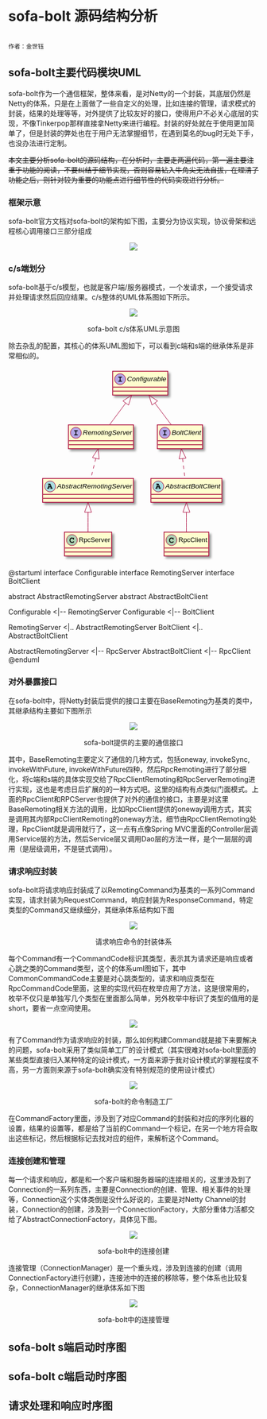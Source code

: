# sofa-bolt 源码结构分析
<p align="center">
  <img src=""/>
</p>
<p align="center"></p>

`作者：金世钰`

## sofa-bolt主要代码模块UML
sofa-bolt作为一个通信框架，整体来看，是对Netty的一个封装，其底层仍然是Netty的体系，只是在上面做了一些自定义的处理，比如连接的管理，请求模式的封装，结果的处理等等，对外提供了比较友好的接口，使得用户不必关心底层的实现，不像Tinkerpop那样直接拿Netty来进行编程。封装的好处就在于使用更加简单了，但是封装的弊处也在于用户无法掌握细节，在遇到莫名的bug时无处下手，也没办法进行定制。

~~本文主要分析sofa-bolt的源码结构，在分析时，主要走两遍代码，第一遍主要注重于功能的阅读，不要纠结于细节实现，否则容易钻入牛角尖无法自拔，在理清了功能之后，则针对较为重要的功能点进行细节性的代码实现进行分析。~~

### 框架示意
sofa-bolt官方文档对sofa-bolt的架构如下图，主要分为协议实现，协议骨架和远程核心调用接口三部分组成
<p align="center">
  <img src="https://raw.githubusercontent.com/jsycdut/photos/master/sofa-bolt/intro.png"/>
</p>
<p align="center"></p>

### c/s端划分
sofa-bolt基于c/s模型，也就是客户端/服务器模式，一个发请求，一个接受请求并处理请求然后回应结果。c/s整体的UML体系图如下所示。

<p align="center">
  <img src="https://raw.githubusercontent.com/jsycdut/photos/master/sofa-bolt/Configurable.png"/>
</p>
<p align="center">sofa-bolt c/s体系UML示意图</p>

除去杂乱的配置，其核心的体系UML图如下，可以看到c端和s端的继承体系是非常相似的。
<p align="center">
  <img src="data:image/svg+xml;base64,PD94bWwgdmVyc2lvbj0iMS4wIiBlbmNvZGluZz0iVVRGLTgiIHN0YW5kYWxvbmU9Im5vIj8+PHN2%0D%0AZyB4bWxucz0iaHR0cDovL3d3dy53My5vcmcvMjAwMC9zdmciIHhtbG5zOnhsaW5rPSJodHRwOi8v%0D%0Ad3d3LnczLm9yZy8xOTk5L3hsaW5rIiBjb250ZW50U2NyaXB0VHlwZT0iYXBwbGljYXRpb24vZWNt%0D%0AYXNjcmlwdCIgY29udGVudFN0eWxlVHlwZT0idGV4dC9jc3MiIGhlaWdodD0iMzkxcHgiIHByZXNl%0D%0AcnZlQXNwZWN0UmF0aW89Im5vbmUiIHN0eWxlPSJ3aWR0aDozNzhweDtoZWlnaHQ6MzkxcHg7IiB2%0D%0AZXJzaW9uPSIxLjEiIHZpZXdCb3g9IjAgMCAzNzggMzkxIiB3aWR0aD0iMzc4cHgiIHpvb21BbmRQ%0D%0AYW49Im1hZ25pZnkiPjxkZWZzPjxmaWx0ZXIgaGVpZ2h0PSIzMDAlIiBpZD0iZjFsa25iOWhkcWQy%0D%0AOWoiIHdpZHRoPSIzMDAlIiB4PSItMSIgeT0iLTEiPjxmZUdhdXNzaWFuQmx1ciByZXN1bHQ9ImJs%0D%0AdXJPdXQiIHN0ZERldmlhdGlvbj0iMi4wIi8+PGZlQ29sb3JNYXRyaXggaW49ImJsdXJPdXQiIHJl%0D%0Ac3VsdD0iYmx1ck91dDIiIHR5cGU9Im1hdHJpeCIgdmFsdWVzPSIwIDAgMCAwIDAgMCAwIDAgMCAw%0D%0AIDAgMCAwIDAgMCAwIDAgMCAuNCAwIi8+PGZlT2Zmc2V0IGR4PSI0LjAiIGR5PSI0LjAiIGluPSJi%0D%0AbHVyT3V0MiIgcmVzdWx0PSJibHVyT3V0MyIvPjxmZUJsZW5kIGluPSJTb3VyY2VHcmFwaGljIiBp%0D%0AbjI9ImJsdXJPdXQzIiBtb2RlPSJub3JtYWwiLz48L2ZpbHRlcj48L2RlZnM+PGc+PCEtLU1ENT1b%0D%0AZDQ5NzNhMTE3OTUxODE4ZDk3NGZkMjBkMGMxNmMyZTRdCmNsYXNzIENvbmZpZ3VyYWJsZS0tPjxy%0D%0AZWN0IGZpbGw9IiNGRUZFQ0UiIGZpbHRlcj0idXJsKCNmMWxrbmI5aGRxZDI5aikiIGhlaWdodD0i%0D%0ANDgiIGlkPSJDb25maWd1cmFibGUiIHN0eWxlPSJzdHJva2U6ICNBODAwMzY7IHN0cm9rZS13aWR0%0D%0AaDogMS41OyIgd2lkdGg9IjExMSIgeD0iMTQ3IiB5PSI4Ii8+PGVsbGlwc2UgY3g9IjE2MiIgY3k9%0D%0AIjI0IiBmaWxsPSIjQjRBN0U1IiByeD0iMTEiIHJ5PSIxMSIgc3R5bGU9InN0cm9rZTogI0E4MDAz%0D%0ANjsgc3Ryb2tlLXdpZHRoOiAxLjA7Ii8+PHBhdGggZD0iTTE2Mi45NTMxLDIwLjc4MTMgTDE2Mi45%0D%0ANTMxLDI3LjI5NjkgTDE2NC42NzE5LDI3LjI5NjkgQzE2NS4xMjUsMjcuMjk2OSAxNjUuMjY1Niwy%0D%0ANy4zMjgxIDE2NS40Mzc1LDI3LjQ1MzEgQzE2NS42NzE5LDI3LjYyNSAxNjUuNzgxMywyNy44NzUg%0D%0AMTY1Ljc4MTMsMjguMTU2MyBDMTY1Ljc4MTMsMjguNzE4OCAxNjUuNDIxOSwyOSAxNjQuNjcxOSwy%0D%0AOSBMMTU5LjUzMTMsMjkgQzE1OS4xMjUsMjkgMTU4LjkyMTksMjguOTUzMSAxNTguNzY1NiwyOC44%0D%0AMjgxIEMxNTguNTQ2OSwyOC42NzE5IDE1OC40MDYzLDI4LjQwNjMgMTU4LjQwNjMsMjguMTU2MyBD%0D%0AMTU4LjQwNjMsMjcuODU5NCAxNTguNTYyNSwyNy41NzgxIDE1OC44MTI1LDI3LjQyMTkgQzE1OC45%0D%0ANjg4LDI3LjMxMjUgMTU5LjA5MzgsMjcuMjk2OSAxNTkuNTMxMywyNy4yOTY5IEwxNjEuMjUsMjcu%0D%0AMjk2OSBMMTYxLjI1LDIwLjc4MTMgTDE1OS41MzEzLDIwLjc4MTMgQzE1OS4xMDk0LDIwLjc4MTMg%0D%0AMTU4LjkyMTksMjAuNzUgMTU4Ljc2NTYsMjAuNjQwNiBDMTU4LjU0NjksMjAuNDY4OCAxNTguNDA2%0D%0AMywyMC4yMTg4IDE1OC40MDYzLDE5LjkzNzUgQzE1OC40MDYzLDE5LjY1NjMgMTU4LjU2MjUsMTku%0D%0AMzU5NCAxNTguODEyNSwxOS4yMDMxIEMxNTguOTY4OCwxOS4xMDk0IDE1OS4wOTM4LDE5LjA5Mzgg%0D%0AMTU5LjUzMTMsMTkuMDkzOCBMMTY0LjY3MTksMTkuMDkzOCBDMTY1LjEyNSwxOS4wOTM4IDE2NS4y%0D%0ANjU2LDE5LjEyNSAxNjUuNDM3NSwxOS4yMzQ0IEMxNjUuNjcxOSwxOS40MDYzIDE2NS43ODEzLDE5%0D%0ALjY3MTkgMTY1Ljc4MTMsMTkuOTM3NSBDMTY1Ljc4MTMsMjAuMjM0NCAxNjUuNjQwNiwyMC41MTU2%0D%0AIDE2NS4zNzUsMjAuNjcxOSBDMTY1LjI1LDIwLjc1IDE2NS4wNjI1LDIwLjc4MTMgMTY0LjY3MTks%0D%0AMjAuNzgxMyBaICIvPjx0ZXh0IGZpbGw9IiMwMDAwMDAiIGZvbnQtZmFtaWx5PSJzYW5zLXNlcmlm%0D%0AIiBmb250LXNpemU9IjEyIiBmb250LXN0eWxlPSJpdGFsaWMiIGxlbmd0aEFkanVzdD0ic3BhY2lu%0D%0AZ0FuZEdseXBocyIgdGV4dExlbmd0aD0iNzkiIHg9IjE3NiIgeT0iMjguMTU0MyI+Q29uZmlndXJh%0D%0AYmxlPC90ZXh0PjxsaW5lIHN0eWxlPSJzdHJva2U6ICNBODAwMzY7IHN0cm9rZS13aWR0aDogMS41%0D%0AOyIgeDE9IjE0OCIgeDI9IjI1NyIgeTE9IjQwIiB5Mj0iNDAiLz48bGluZSBzdHlsZT0ic3Ryb2tl%0D%0AOiAjQTgwMDM2OyBzdHJva2Utd2lkdGg6IDEuNTsiIHgxPSIxNDgiIHgyPSIyNTciIHkxPSI0OCIg%0D%0AeTI9IjQ4Ii8+PCEtLU1ENT1bMjcwY2FhOGI4ZGU1Mjc2ZTNiYTkyZmMyZGQ3NzgxNjVdCmNsYXNz%0D%0AIFJlbW90aW5nU2VydmVyLS0+PHJlY3QgZmlsbD0iI0ZFRkVDRSIgZmlsdGVyPSJ1cmwoI2YxbGtu%0D%0AYjloZHFkMjlqKSIgaGVpZ2h0PSI0OCIgaWQ9IlJlbW90aW5nU2VydmVyIiBzdHlsZT0ic3Ryb2tl%0D%0AOiAjQTgwMDM2OyBzdHJva2Utd2lkdGg6IDEuNTsiIHdpZHRoPSIxMzEiIHg9IjU4IiB5PSIxMTYi%0D%0ALz48ZWxsaXBzZSBjeD0iNzMiIGN5PSIxMzIiIGZpbGw9IiNCNEE3RTUiIHJ4PSIxMSIgcnk9IjEx%0D%0AIiBzdHlsZT0ic3Ryb2tlOiAjQTgwMDM2OyBzdHJva2Utd2lkdGg6IDEuMDsiLz48cGF0aCBkPSJN%0D%0ANzMuOTUzMSwxMjguNzgxMyBMNzMuOTUzMSwxMzUuMjk2OSBMNzUuNjcxOSwxMzUuMjk2OSBDNzYu%0D%0AMTI1LDEzNS4yOTY5IDc2LjI2NTYsMTM1LjMyODEgNzYuNDM3NSwxMzUuNDUzMSBDNzYuNjcxOSwx%0D%0AMzUuNjI1IDc2Ljc4MTMsMTM1Ljg3NSA3Ni43ODEzLDEzNi4xNTYzIEM3Ni43ODEzLDEzNi43MTg4%0D%0AIDc2LjQyMTksMTM3IDc1LjY3MTksMTM3IEw3MC41MzEzLDEzNyBDNzAuMTI1LDEzNyA2OS45MjE5%0D%0ALDEzNi45NTMxIDY5Ljc2NTYsMTM2LjgyODEgQzY5LjU0NjksMTM2LjY3MTkgNjkuNDA2MywxMzYu%0D%0ANDA2MyA2OS40MDYzLDEzNi4xNTYzIEM2OS40MDYzLDEzNS44NTk0IDY5LjU2MjUsMTM1LjU3ODEg%0D%0ANjkuODEyNSwxMzUuNDIxOSBDNjkuOTY4OCwxMzUuMzEyNSA3MC4wOTM4LDEzNS4yOTY5IDcwLjUz%0D%0AMTMsMTM1LjI5NjkgTDcyLjI1LDEzNS4yOTY5IEw3Mi4yNSwxMjguNzgxMyBMNzAuNTMxMywxMjgu%0D%0ANzgxMyBDNzAuMTA5NCwxMjguNzgxMyA2OS45MjE5LDEyOC43NSA2OS43NjU2LDEyOC42NDA2IEM2%0D%0AOS41NDY5LDEyOC40Njg4IDY5LjQwNjMsMTI4LjIxODggNjkuNDA2MywxMjcuOTM3NSBDNjkuNDA2%0D%0AMywxMjcuNjU2MyA2OS41NjI1LDEyNy4zNTk0IDY5LjgxMjUsMTI3LjIwMzEgQzY5Ljk2ODgsMTI3%0D%0ALjEwOTQgNzAuMDkzOCwxMjcuMDkzOCA3MC41MzEzLDEyNy4wOTM4IEw3NS42NzE5LDEyNy4wOTM4%0D%0AIEM3Ni4xMjUsMTI3LjA5MzggNzYuMjY1NiwxMjcuMTI1IDc2LjQzNzUsMTI3LjIzNDQgQzc2LjY3%0D%0AMTksMTI3LjQwNjMgNzYuNzgxMywxMjcuNjcxOSA3Ni43ODEzLDEyNy45Mzc1IEM3Ni43ODEzLDEy%0D%0AOC4yMzQ0IDc2LjY0MDYsMTI4LjUxNTYgNzYuMzc1LDEyOC42NzE5IEM3Ni4yNSwxMjguNzUgNzYu%0D%0AMDYyNSwxMjguNzgxMyA3NS42NzE5LDEyOC43ODEzIFogIi8+PHRleHQgZmlsbD0iIzAwMDAwMCIg%0D%0AZm9udC1mYW1pbHk9InNhbnMtc2VyaWYiIGZvbnQtc2l6ZT0iMTIiIGZvbnQtc3R5bGU9Iml0YWxp%0D%0AYyIgbGVuZ3RoQWRqdXN0PSJzcGFjaW5nQW5kR2x5cGhzIiB0ZXh0TGVuZ3RoPSI5OSIgeD0iODci%0D%0AIHk9IjEzNi4xNTQzIj5SZW1vdGluZ1NlcnZlcjwvdGV4dD48bGluZSBzdHlsZT0ic3Ryb2tlOiAj%0D%0AQTgwMDM2OyBzdHJva2Utd2lkdGg6IDEuNTsiIHgxPSI1OSIgeDI9IjE4OCIgeTE9IjE0OCIgeTI9%0D%0AIjE0OCIvPjxsaW5lIHN0eWxlPSJzdHJva2U6ICNBODAwMzY7IHN0cm9rZS13aWR0aDogMS41OyIg%0D%0AeDE9IjU5IiB4Mj0iMTg4IiB5MT0iMTU2IiB5Mj0iMTU2Ii8+PCEtLU1ENT1bZmUzNjc3ZWJkYWRi%0D%0ANTJhMDM1MmE1NzJjYjZmN2M4MmVdCmNsYXNzIEJvbHRDbGllbnQtLT48cmVjdCBmaWxsPSIjRkVG%0D%0ARUNFIiBmaWx0ZXI9InVybCgjZjFsa25iOWhkcWQyOWopIiBoZWlnaHQ9IjQ4IiBpZD0iQm9sdENs%0D%0AaWVudCIgc3R5bGU9InN0cm9rZTogI0E4MDAzNjsgc3Ryb2tlLXdpZHRoOiAxLjU7IiB3aWR0aD0i%0D%0AOTEiIHg9IjIzNyIgeT0iMTE2Ii8+PGVsbGlwc2UgY3g9IjI1MiIgY3k9IjEzMiIgZmlsbD0iI0I0%0D%0AQTdFNSIgcng9IjExIiByeT0iMTEiIHN0eWxlPSJzdHJva2U6ICNBODAwMzY7IHN0cm9rZS13aWR0%0D%0AaDogMS4wOyIvPjxwYXRoIGQ9Ik0yNTIuOTUzMSwxMjguNzgxMyBMMjUyLjk1MzEsMTM1LjI5Njkg%0D%0ATDI1NC42NzE5LDEzNS4yOTY5IEMyNTUuMTI1LDEzNS4yOTY5IDI1NS4yNjU2LDEzNS4zMjgxIDI1%0D%0ANS40Mzc1LDEzNS40NTMxIEMyNTUuNjcxOSwxMzUuNjI1IDI1NS43ODEzLDEzNS44NzUgMjU1Ljc4%0D%0AMTMsMTM2LjE1NjMgQzI1NS43ODEzLDEzNi43MTg4IDI1NS40MjE5LDEzNyAyNTQuNjcxOSwxMzcg%0D%0ATDI0OS41MzEzLDEzNyBDMjQ5LjEyNSwxMzcgMjQ4LjkyMTksMTM2Ljk1MzEgMjQ4Ljc2NTYsMTM2%0D%0ALjgyODEgQzI0OC41NDY5LDEzNi42NzE5IDI0OC40MDYzLDEzNi40MDYzIDI0OC40MDYzLDEzNi4x%0D%0ANTYzIEMyNDguNDA2MywxMzUuODU5NCAyNDguNTYyNSwxMzUuNTc4MSAyNDguODEyNSwxMzUuNDIx%0D%0AOSBDMjQ4Ljk2ODgsMTM1LjMxMjUgMjQ5LjA5MzgsMTM1LjI5NjkgMjQ5LjUzMTMsMTM1LjI5Njkg%0D%0ATDI1MS4yNSwxMzUuMjk2OSBMMjUxLjI1LDEyOC43ODEzIEwyNDkuNTMxMywxMjguNzgxMyBDMjQ5%0D%0ALjEwOTQsMTI4Ljc4MTMgMjQ4LjkyMTksMTI4Ljc1IDI0OC43NjU2LDEyOC42NDA2IEMyNDguNTQ2%0D%0AOSwxMjguNDY4OCAyNDguNDA2MywxMjguMjE4OCAyNDguNDA2MywxMjcuOTM3NSBDMjQ4LjQwNjMs%0D%0AMTI3LjY1NjMgMjQ4LjU2MjUsMTI3LjM1OTQgMjQ4LjgxMjUsMTI3LjIwMzEgQzI0OC45Njg4LDEy%0D%0ANy4xMDk0IDI0OS4wOTM4LDEyNy4wOTM4IDI0OS41MzEzLDEyNy4wOTM4IEwyNTQuNjcxOSwxMjcu%0D%0AMDkzOCBDMjU1LjEyNSwxMjcuMDkzOCAyNTUuMjY1NiwxMjcuMTI1IDI1NS40Mzc1LDEyNy4yMzQ0%0D%0AIEMyNTUuNjcxOSwxMjcuNDA2MyAyNTUuNzgxMywxMjcuNjcxOSAyNTUuNzgxMywxMjcuOTM3NSBD%0D%0AMjU1Ljc4MTMsMTI4LjIzNDQgMjU1LjY0MDYsMTI4LjUxNTYgMjU1LjM3NSwxMjguNjcxOSBDMjU1%0D%0ALjI1LDEyOC43NSAyNTUuMDYyNSwxMjguNzgxMyAyNTQuNjcxOSwxMjguNzgxMyBaICIvPjx0ZXh0%0D%0AIGZpbGw9IiMwMDAwMDAiIGZvbnQtZmFtaWx5PSJzYW5zLXNlcmlmIiBmb250LXNpemU9IjEyIiBm%0D%0Ab250LXN0eWxlPSJpdGFsaWMiIGxlbmd0aEFkanVzdD0ic3BhY2luZ0FuZEdseXBocyIgdGV4dExl%0D%0Abmd0aD0iNTkiIHg9IjI2NiIgeT0iMTM2LjE1NDMiPkJvbHRDbGllbnQ8L3RleHQ+PGxpbmUgc3R5%0D%0AbGU9InN0cm9rZTogI0E4MDAzNjsgc3Ryb2tlLXdpZHRoOiAxLjU7IiB4MT0iMjM4IiB4Mj0iMzI3%0D%0AIiB5MT0iMTQ4IiB5Mj0iMTQ4Ii8+PGxpbmUgc3R5bGU9InN0cm9rZTogI0E4MDAzNjsgc3Ryb2tl%0D%0ALXdpZHRoOiAxLjU7IiB4MT0iMjM4IiB4Mj0iMzI3IiB5MT0iMTU2IiB5Mj0iMTU2Ii8+PCEtLU1E%0D%0ANT1bY2NkMjg3Y2QxY2MwODNkMGM2YmU4MjAwMTg4NjJkNDVdCmNsYXNzIEFic3RyYWN0UmVtb3Rp%0D%0AbmdTZXJ2ZXItLT48cmVjdCBmaWxsPSIjRkVGRUNFIiBmaWx0ZXI9InVybCgjZjFsa25iOWhkcWQy%0D%0AOWopIiBoZWlnaHQ9IjQ4IiBpZD0iQWJzdHJhY3RSZW1vdGluZ1NlcnZlciIgc3R5bGU9InN0cm9r%0D%0AZTogI0E4MDAzNjsgc3Ryb2tlLXdpZHRoOiAxLjU7IiB3aWR0aD0iMTgzIiB4PSI2IiB5PSIyMjQi%0D%0ALz48ZWxsaXBzZSBjeD0iMjEiIGN5PSIyNDAiIGZpbGw9IiNBOURDREYiIHJ4PSIxMSIgcnk9IjEx%0D%0AIiBzdHlsZT0ic3Ryb2tlOiAjQTgwMDM2OyBzdHJva2Utd2lkdGg6IDEuMDsiLz48cGF0aCBkPSJN%0D%0AMjIuNTc4MSwyNDEuODEyNSBMMTguNTMxMywyNDEuODEyNSBMMTguMTQwNiwyNDIuNzk2OSBMMTgu%0D%0ANTMxMywyNDIuNzk2OSBDMTguOTg0NCwyNDIuNzk2OSAxOS4xMjUsMjQyLjgyODEgMTkuMjk2OSwy%0D%0ANDIuOTUzMSBDMTkuNTE1NiwyNDMuMTI1IDE5LjY0MDYsMjQzLjM3NSAxOS42NDA2LDI0My42NTYz%0D%0AIEMxOS42NDA2LDI0My45Mzc1IDE5LjUsMjQ0LjIzNDQgMTkuMjM0NCwyNDQuMzc1IEMxOS4xMDk0%0D%0ALDI0NC40Njg4IDE4Ljg5MDYsMjQ0LjUgMTguNTMxMywyNDQuNSBMMTYuMjY1NiwyNDQuNSBDMTUu%0D%0ANTE1NiwyNDQuNSAxNS4xNDA2LDI0NC4yMTg4IDE1LjE0MDYsMjQzLjY1NjMgQzE1LjE0MDYsMjQz%0D%0ALjM1OTQgMTUuMjk2OSwyNDMuMDc4MSAxNS41NDY5LDI0Mi45MjE5IEMxNS43MDMxLDI0Mi44MTI1%0D%0AIDE1Ljg1OTQsMjQyLjc5NjkgMTYuMjgxMywyNDIuNzk2OSBMMTguOTIxOSwyMzYuMjgxMyBMMTcu%0D%0AODQzOCwyMzYuMjgxMyBDMTcuNDA2MywyMzYuMjgxMyAxNy4yMzQ0LDIzNi4yNSAxNy4wNjI1LDIz%0D%0ANi4xNDA2IEMxNi44NDM4LDIzNS45Njg4IDE2LjcwMzEsMjM1LjcxODggMTYuNzAzMSwyMzUuNDM3%0D%0ANSBDMTYuNzAzMSwyMzUuMTU2MyAxNi44NTk0LDIzNC44NzUgMTcuMTA5NCwyMzQuNzAzMSBDMTcu%0D%0AMjY1NiwyMzQuNjA5NCAxNy4zOTA2LDIzNC41OTM4IDE3Ljg0MzgsMjM0LjU5MzggTDIxLjUxNTYs%0D%0AMjM0LjU5MzggTDI0LjkwNjMsMjQyLjc5NjkgQzI1LjM3NSwyNDIuNzk2OSAyNS41MzEzLDI0Mi44%0D%0AMjgxIDI1LjcwMzEsMjQyLjk2ODggQzI1LjkyMTksMjQzLjEyNSAyNi4wNjI1LDI0My4zNzUgMjYu%0D%0AMDYyNSwyNDMuNjU2MyBDMjYuMDYyNSwyNDMuOTM3NSAyNS45MDYzLDI0NC4yMzQ0IDI1LjY1NjMs%0D%0AMjQ0LjM3NSBDMjUuNTE1NiwyNDQuNDY4OCAyNS4yOTY5LDI0NC41IDI0LjkzNzUsMjQ0LjUgTDIy%0D%0ALjU3ODEsMjQ0LjUgQzIyLjE1NjMsMjQ0LjUgMjEuOTUzMSwyNDQuNDUzMSAyMS44MTI1LDI0NC4z%0D%0AMjgxIEMyMS41OTM4LDI0NC4xNzE5IDIxLjQ1MzEsMjQzLjkyMTkgMjEuNDUzMSwyNDMuNjU2MyBD%0D%0AMjEuNDUzMSwyNDMuMzU5NCAyMS42MDk0LDI0My4wNzgxIDIxLjg1OTQsMjQyLjkyMTkgQzIyLjAx%0D%0ANTYsMjQyLjgxMjUgMjIuMTI1LDI0Mi43OTY5IDIyLjU3ODEsMjQyLjc5NjkgTDIyLjk2ODgsMjQy%0D%0ALjc5NjkgWiBNMjEuODc1LDI0MC4xMDk0IEwyMC41NDY5LDIzNi44NDM4IEwxOS4yMDMxLDI0MC4x%0D%0AMDk0IFogIi8+PHRleHQgZmlsbD0iIzAwMDAwMCIgZm9udC1mYW1pbHk9InNhbnMtc2VyaWYiIGZv%0D%0AbnQtc2l6ZT0iMTIiIGZvbnQtc3R5bGU9Iml0YWxpYyIgbGVuZ3RoQWRqdXN0PSJzcGFjaW5nQW5k%0D%0AR2x5cGhzIiB0ZXh0TGVuZ3RoPSIxNTEiIHg9IjM1IiB5PSIyNDQuMTU0MyI+QWJzdHJhY3RSZW1v%0D%0AdGluZ1NlcnZlcjwvdGV4dD48bGluZSBzdHlsZT0ic3Ryb2tlOiAjQTgwMDM2OyBzdHJva2Utd2lk%0D%0AdGg6IDEuNTsiIHgxPSI3IiB4Mj0iMTg4IiB5MT0iMjU2IiB5Mj0iMjU2Ii8+PGxpbmUgc3R5bGU9%0D%0AInN0cm9rZTogI0E4MDAzNjsgc3Ryb2tlLXdpZHRoOiAxLjU7IiB4MT0iNyIgeDI9IjE4OCIgeTE9%0D%0AIjI2NCIgeTI9IjI2NCIvPjwhLS1NRDU9W2ZmYzhiNjljNjE5OTY4NzA2ZGMwZTIwZmJhZWJjMDA4%0D%0AXQpjbGFzcyBBYnN0cmFjdEJvbHRDbGllbnQtLT48cmVjdCBmaWxsPSIjRkVGRUNFIiBmaWx0ZXI9%0D%0AInVybCgjZjFsa25iOWhkcWQyOWopIiBoZWlnaHQ9IjQ4IiBpZD0iQWJzdHJhY3RCb2x0Q2xpZW50%0D%0AIiBzdHlsZT0ic3Ryb2tlOiAjQTgwMDM2OyBzdHJva2Utd2lkdGg6IDEuNTsiIHdpZHRoPSIxNDMi%0D%0AIHg9IjIyNCIgeT0iMjI0Ii8+PGVsbGlwc2UgY3g9IjIzOSIgY3k9IjI0MCIgZmlsbD0iI0E5RENE%0D%0ARiIgcng9IjExIiByeT0iMTEiIHN0eWxlPSJzdHJva2U6ICNBODAwMzY7IHN0cm9rZS13aWR0aDog%0D%0AMS4wOyIvPjxwYXRoIGQ9Ik0yNDAuNTc4MSwyNDEuODEyNSBMMjM2LjUzMTMsMjQxLjgxMjUgTDIz%0D%0ANi4xNDA2LDI0Mi43OTY5IEwyMzYuNTMxMywyNDIuNzk2OSBDMjM2Ljk4NDQsMjQyLjc5NjkgMjM3%0D%0ALjEyNSwyNDIuODI4MSAyMzcuMjk2OSwyNDIuOTUzMSBDMjM3LjUxNTYsMjQzLjEyNSAyMzcuNjQw%0D%0ANiwyNDMuMzc1IDIzNy42NDA2LDI0My42NTYzIEMyMzcuNjQwNiwyNDMuOTM3NSAyMzcuNSwyNDQu%0D%0AMjM0NCAyMzcuMjM0NCwyNDQuMzc1IEMyMzcuMTA5NCwyNDQuNDY4OCAyMzYuODkwNiwyNDQuNSAy%0D%0AMzYuNTMxMywyNDQuNSBMMjM0LjI2NTYsMjQ0LjUgQzIzMy41MTU2LDI0NC41IDIzMy4xNDA2LDI0%0D%0ANC4yMTg4IDIzMy4xNDA2LDI0My42NTYzIEMyMzMuMTQwNiwyNDMuMzU5NCAyMzMuMjk2OSwyNDMu%0D%0AMDc4MSAyMzMuNTQ2OSwyNDIuOTIxOSBDMjMzLjcwMzEsMjQyLjgxMjUgMjMzLjg1OTQsMjQyLjc5%0D%0ANjkgMjM0LjI4MTMsMjQyLjc5NjkgTDIzNi45MjE5LDIzNi4yODEzIEwyMzUuODQzOCwyMzYuMjgx%0D%0AMyBDMjM1LjQwNjMsMjM2LjI4MTMgMjM1LjIzNDQsMjM2LjI1IDIzNS4wNjI1LDIzNi4xNDA2IEMy%0D%0AMzQuODQzOCwyMzUuOTY4OCAyMzQuNzAzMSwyMzUuNzE4OCAyMzQuNzAzMSwyMzUuNDM3NSBDMjM0%0D%0ALjcwMzEsMjM1LjE1NjMgMjM0Ljg1OTQsMjM0Ljg3NSAyMzUuMTA5NCwyMzQuNzAzMSBDMjM1LjI2%0D%0ANTYsMjM0LjYwOTQgMjM1LjM5MDYsMjM0LjU5MzggMjM1Ljg0MzgsMjM0LjU5MzggTDIzOS41MTU2%0D%0ALDIzNC41OTM4IEwyNDIuOTA2MywyNDIuNzk2OSBDMjQzLjM3NSwyNDIuNzk2OSAyNDMuNTMxMywy%0D%0ANDIuODI4MSAyNDMuNzAzMSwyNDIuOTY4OCBDMjQzLjkyMTksMjQzLjEyNSAyNDQuMDYyNSwyNDMu%0D%0AMzc1IDI0NC4wNjI1LDI0My42NTYzIEMyNDQuMDYyNSwyNDMuOTM3NSAyNDMuOTA2MywyNDQuMjM0%0D%0ANCAyNDMuNjU2MywyNDQuMzc1IEMyNDMuNTE1NiwyNDQuNDY4OCAyNDMuMjk2OSwyNDQuNSAyNDIu%0D%0AOTM3NSwyNDQuNSBMMjQwLjU3ODEsMjQ0LjUgQzI0MC4xNTYzLDI0NC41IDIzOS45NTMxLDI0NC40%0D%0ANTMxIDIzOS44MTI1LDI0NC4zMjgxIEMyMzkuNTkzOCwyNDQuMTcxOSAyMzkuNDUzMSwyNDMuOTIx%0D%0AOSAyMzkuNDUzMSwyNDMuNjU2MyBDMjM5LjQ1MzEsMjQzLjM1OTQgMjM5LjYwOTQsMjQzLjA3ODEg%0D%0AMjM5Ljg1OTQsMjQyLjkyMTkgQzI0MC4wMTU2LDI0Mi44MTI1IDI0MC4xMjUsMjQyLjc5NjkgMjQw%0D%0ALjU3ODEsMjQyLjc5NjkgTDI0MC45Njg4LDI0Mi43OTY5IFogTTIzOS44NzUsMjQwLjEwOTQgTDIz%0D%0AOC41NDY5LDIzNi44NDM4IEwyMzcuMjAzMSwyNDAuMTA5NCBaICIvPjx0ZXh0IGZpbGw9IiMwMDAw%0D%0AMDAiIGZvbnQtZmFtaWx5PSJzYW5zLXNlcmlmIiBmb250LXNpemU9IjEyIiBmb250LXN0eWxlPSJp%0D%0AdGFsaWMiIGxlbmd0aEFkanVzdD0ic3BhY2luZ0FuZEdseXBocyIgdGV4dExlbmd0aD0iMTExIiB4%0D%0APSIyNTMiIHk9IjI0NC4xNTQzIj5BYnN0cmFjdEJvbHRDbGllbnQ8L3RleHQ+PGxpbmUgc3R5bGU9%0D%0AInN0cm9rZTogI0E4MDAzNjsgc3Ryb2tlLXdpZHRoOiAxLjU7IiB4MT0iMjI1IiB4Mj0iMzY2IiB5%0D%0AMT0iMjU2IiB5Mj0iMjU2Ii8+PGxpbmUgc3R5bGU9InN0cm9rZTogI0E4MDAzNjsgc3Ryb2tlLXdp%0D%0AZHRoOiAxLjU7IiB4MT0iMjI1IiB4Mj0iMzY2IiB5MT0iMjY0IiB5Mj0iMjY0Ii8+PCEtLU1ENT1b%0D%0ANmM5NmIxOTNlYmVmZGY1ZTUzNTAwZDNlMmExNTZjMTJdCmNsYXNzIFJwY1NlcnZlci0tPjxyZWN0%0D%0AIGZpbGw9IiNGRUZFQ0UiIGZpbHRlcj0idXJsKCNmMWxrbmI5aGRxZDI5aikiIGhlaWdodD0iNDgi%0D%0AIGlkPSJScGNTZXJ2ZXIiIHN0eWxlPSJzdHJva2U6ICNBODAwMzY7IHN0cm9rZS13aWR0aDogMS41%0D%0AOyIgd2lkdGg9Ijk1IiB4PSI1MCIgeT0iMzMyIi8+PGVsbGlwc2UgY3g9IjY1IiBjeT0iMzQ4IiBm%0D%0AaWxsPSIjQUREMUIyIiByeD0iMTEiIHJ5PSIxMSIgc3R5bGU9InN0cm9rZTogI0E4MDAzNjsgc3Ry%0D%0Ab2tlLXdpZHRoOiAxLjA7Ii8+PHBhdGggZD0iTTY3LjM0MzgsMzQzLjY3MTkgTDY3LjUxNTYsMzQz%0D%0ALjc1IEM2Ny43MzQ0LDM0My40Mzc1IDY3LjkzNzUsMzQzLjM0MzggNjguMjM0NCwzNDMuMzQzOCBD%0D%0ANjguNTMxMywzNDMuMzQzOCA2OC44MTI1LDM0My40ODQ0IDY4Ljk2ODgsMzQzLjc1IEM2OS4wNjI1%0D%0ALDM0My45MDYzIDY5LjA3ODEsMzQ0LjAzMTMgNjkuMDc4MSwzNDQuNDY4OCBMNjkuMDc4MSwzNDUu%0D%0AODkwNiBDNjkuMDc4MSwzNDYuMzEyNSA2OS4wNDY5LDM0Ni41IDY4LjkzNzUsMzQ2LjY1NjMgQzY4%0D%0ALjc2NTYsMzQ2Ljg3NSA2OC41LDM0Ny4wMTU2IDY4LjIzNDQsMzQ3LjAxNTYgQzY4LjAxNTYsMzQ3%0D%0ALjAxNTYgNjcuNzgxMywzNDYuOTA2MyA2Ny42NDA2LDM0Ni43NjU2IEM2Ny41LDM0Ni42NDA2IDY3%0D%0ALjQ2ODgsMzQ2LjUxNTYgNjcuNDA2MywzNDYuMTA5NCBDNjcuMzEyNSwzNDUuNzAzMSA2Ny4xNDA2%0D%0ALDM0NS40ODQ0IDY2LjY1NjMsMzQ1LjIwMzEgQzY2LjE4NzUsMzQ0Ljk1MzEgNjUuNTc4MSwzNDQu%0D%0ANzk2OSA2NSwzNDQuNzk2OSBDNjMuMjY1NiwzNDQuNzk2OSA2Mi4wMTU2LDM0Ni4xMDk0IDYyLjAx%0D%0ANTYsMzQ3Ljg5MDYgTDYyLjAxNTYsMzQ4Ljk4NDQgQzYyLjAxNTYsMzUwLjY4NzUgNjMuMzEyNSwz%0D%0ANTEuNzgxMyA2NS4zNTk0LDM1MS43ODEzIEM2Ni4xMjUsMzUxLjc4MTMgNjYuODEyNSwzNTEuNjU2%0D%0AMyA2Ny4yMzQ0LDM1MS4zOTA2IEM2Ny40MjE5LDM1MS4yOTY5IDY3LjQyMTksMzUxLjI5NjkgNjcu%0D%0AODc1LDM1MC44MTI1IEM2OC4wNjI1LDM1MC42MjUgNjguMjY1NiwzNTAuNTQ2OSA2OC40ODQ0LDM1%0D%0AMC41NDY5IEM2OC45NTMxLDM1MC41NDY5IDY5LjM0MzgsMzUwLjkzNzUgNjkuMzQzOCwzNTEuMzkw%0D%0ANiBDNjkuMzQzOCwzNTEuNzgxMyA2OS4wMTU2LDM1Mi4yMzQ0IDY4LjQzNzUsMzUyLjY0MDYgQzY3%0D%0ALjY4NzUsMzUzLjE4NzUgNjYuNTMxMywzNTMuNDg0NCA2NS4zMTI1LDM1My40ODQ0IEM2Mi40MjE5%0D%0ALDM1My40ODQ0IDYwLjMxMjUsMzUxLjU5MzggNjAuMzEyNSwzNDkuMDE1NiBMNjAuMzEyNSwzNDcu%0D%0AODkwNiBDNjAuMzEyNSwzNDUuMTcxOSA2Mi4zMTI1LDM0My4wOTM4IDY0LjkzNzUsMzQzLjA5Mzgg%0D%0AQzY1LjgxMjUsMzQzLjA5MzggNjYuNDA2MywzNDMuMjM0NCA2Ny4zNDM4LDM0My42NzE5IFogIi8+%0D%0APHRleHQgZmlsbD0iIzAwMDAwMCIgZm9udC1mYW1pbHk9InNhbnMtc2VyaWYiIGZvbnQtc2l6ZT0i%0D%0AMTIiIGxlbmd0aEFkanVzdD0ic3BhY2luZ0FuZEdseXBocyIgdGV4dExlbmd0aD0iNjMiIHg9Ijc5%0D%0AIiB5PSIzNTIuMTU0MyI+UnBjU2VydmVyPC90ZXh0PjxsaW5lIHN0eWxlPSJzdHJva2U6ICNBODAw%0D%0AMzY7IHN0cm9rZS13aWR0aDogMS41OyIgeDE9IjUxIiB4Mj0iMTQ0IiB5MT0iMzY0IiB5Mj0iMzY0%0D%0AIi8+PGxpbmUgc3R5bGU9InN0cm9rZTogI0E4MDAzNjsgc3Ryb2tlLXdpZHRoOiAxLjU7IiB4MT0i%0D%0ANTEiIHgyPSIxNDQiIHkxPSIzNzIiIHkyPSIzNzIiLz48IS0tTUQ1PVtiMjZlYmRiNzE5MzhhNmFi%0D%0AN2UzOGZlYzAwYzRkMWU1Nl0KY2xhc3MgUnBjQ2xpZW50LS0+PHJlY3QgZmlsbD0iI0ZFRkVDRSIg%0D%0AZmlsdGVyPSJ1cmwoI2YxbGtuYjloZHFkMjlqKSIgaGVpZ2h0PSI0OCIgaWQ9IlJwY0NsaWVudCIg%0D%0Ac3R5bGU9InN0cm9rZTogI0E4MDAzNjsgc3Ryb2tlLXdpZHRoOiAxLjU7IiB3aWR0aD0iOTAiIHg9%0D%0AIjI1MC41IiB5PSIzMzIiLz48ZWxsaXBzZSBjeD0iMjY1LjUiIGN5PSIzNDgiIGZpbGw9IiNBREQx%0D%0AQjIiIHJ4PSIxMSIgcnk9IjExIiBzdHlsZT0ic3Ryb2tlOiAjQTgwMDM2OyBzdHJva2Utd2lkdGg6%0D%0AIDEuMDsiLz48cGF0aCBkPSJNMjY3Ljg0MzgsMzQzLjY3MTkgTDI2OC4wMTU2LDM0My43NSBDMjY4%0D%0ALjIzNDQsMzQzLjQzNzUgMjY4LjQzNzUsMzQzLjM0MzggMjY4LjczNDQsMzQzLjM0MzggQzI2OS4w%0D%0AMzEzLDM0My4zNDM4IDI2OS4zMTI1LDM0My40ODQ0IDI2OS40Njg4LDM0My43NSBDMjY5LjU2MjUs%0D%0AMzQzLjkwNjMgMjY5LjU3ODEsMzQ0LjAzMTMgMjY5LjU3ODEsMzQ0LjQ2ODggTDI2OS41NzgxLDM0%0D%0ANS44OTA2IEMyNjkuNTc4MSwzNDYuMzEyNSAyNjkuNTQ2OSwzNDYuNSAyNjkuNDM3NSwzNDYuNjU2%0D%0AMyBDMjY5LjI2NTYsMzQ2Ljg3NSAyNjksMzQ3LjAxNTYgMjY4LjczNDQsMzQ3LjAxNTYgQzI2OC41%0D%0AMTU2LDM0Ny4wMTU2IDI2OC4yODEzLDM0Ni45MDYzIDI2OC4xNDA2LDM0Ni43NjU2IEMyNjgsMzQ2%0D%0ALjY0MDYgMjY3Ljk2ODgsMzQ2LjUxNTYgMjY3LjkwNjMsMzQ2LjEwOTQgQzI2Ny44MTI1LDM0NS43%0D%0AMDMxIDI2Ny42NDA2LDM0NS40ODQ0IDI2Ny4xNTYzLDM0NS4yMDMxIEMyNjYuNjg3NSwzNDQuOTUz%0D%0AMSAyNjYuMDc4MSwzNDQuNzk2OSAyNjUuNSwzNDQuNzk2OSBDMjYzLjc2NTYsMzQ0Ljc5NjkgMjYy%0D%0ALjUxNTYsMzQ2LjEwOTQgMjYyLjUxNTYsMzQ3Ljg5MDYgTDI2Mi41MTU2LDM0OC45ODQ0IEMyNjIu%0D%0ANTE1NiwzNTAuNjg3NSAyNjMuODEyNSwzNTEuNzgxMyAyNjUuODU5NCwzNTEuNzgxMyBDMjY2LjYy%0D%0ANSwzNTEuNzgxMyAyNjcuMzEyNSwzNTEuNjU2MyAyNjcuNzM0NCwzNTEuMzkwNiBDMjY3LjkyMTks%0D%0AMzUxLjI5NjkgMjY3LjkyMTksMzUxLjI5NjkgMjY4LjM3NSwzNTAuODEyNSBDMjY4LjU2MjUsMzUw%0D%0ALjYyNSAyNjguNzY1NiwzNTAuNTQ2OSAyNjguOTg0NCwzNTAuNTQ2OSBDMjY5LjQ1MzEsMzUwLjU0%0D%0ANjkgMjY5Ljg0MzgsMzUwLjkzNzUgMjY5Ljg0MzgsMzUxLjM5MDYgQzI2OS44NDM4LDM1MS43ODEz%0D%0AIDI2OS41MTU2LDM1Mi4yMzQ0IDI2OC45Mzc1LDM1Mi42NDA2IEMyNjguMTg3NSwzNTMuMTg3NSAy%0D%0ANjcuMDMxMywzNTMuNDg0NCAyNjUuODEyNSwzNTMuNDg0NCBDMjYyLjkyMTksMzUzLjQ4NDQgMjYw%0D%0ALjgxMjUsMzUxLjU5MzggMjYwLjgxMjUsMzQ5LjAxNTYgTDI2MC44MTI1LDM0Ny44OTA2IEMyNjAu%0D%0AODEyNSwzNDUuMTcxOSAyNjIuODEyNSwzNDMuMDkzOCAyNjUuNDM3NSwzNDMuMDkzOCBDMjY2LjMx%0D%0AMjUsMzQzLjA5MzggMjY2LjkwNjMsMzQzLjIzNDQgMjY3Ljg0MzgsMzQzLjY3MTkgWiAiLz48dGV4%0D%0AdCBmaWxsPSIjMDAwMDAwIiBmb250LWZhbWlseT0ic2Fucy1zZXJpZiIgZm9udC1zaXplPSIxMiIg%0D%0AbGVuZ3RoQWRqdXN0PSJzcGFjaW5nQW5kR2x5cGhzIiB0ZXh0TGVuZ3RoPSI1OCIgeD0iMjc5LjUi%0D%0AIHk9IjM1Mi4xNTQzIj5ScGNDbGllbnQ8L3RleHQ+PGxpbmUgc3R5bGU9InN0cm9rZTogI0E4MDAz%0D%0ANjsgc3Ryb2tlLXdpZHRoOiAxLjU7IiB4MT0iMjUxLjUiIHgyPSIzMzkuNSIgeTE9IjM2NCIgeTI9%0D%0AIjM2NCIvPjxsaW5lIHN0eWxlPSJzdHJva2U6ICNBODAwMzY7IHN0cm9rZS13aWR0aDogMS41OyIg%0D%0AeDE9IjI1MS41IiB4Mj0iMzM5LjUiIHkxPSIzNzIiIHkyPSIzNzIiLz48IS0tTUQ1PVsxZGM4NDg3%0D%0AYmIxYjBjNDAzZDE0OGRhNTZiMDA0Njg3MV0KcmV2ZXJzZSBsaW5rIENvbmZpZ3VyYWJsZSB0byBS%0D%0AZW1vdGluZ1NlcnZlci0tPjxwYXRoIGQ9Ik0xNzMuMzAxLDcyLjE3OCBDMTYyLjQwNCw4Ni44IDE1%0D%0AMC4zODMsMTAyLjkyOSAxNDAuODgxLDExNS42NzggIiBmaWxsPSJub25lIiBpZD0iQ29uZmlndXJh%0D%0AYmxlJmx0Oy1SZW1vdGluZ1NlcnZlciIgc3R5bGU9InN0cm9rZTogI0E4MDAzNjsgc3Ryb2tlLXdp%0D%0AZHRoOiAxLjA7Ii8+PHBvbHlnb24gZmlsbD0ibm9uZSIgcG9pbnRzPSIxNjcuNzk0LDY3Ljg1NCwx%0D%0AODUuMzU4LDU2LDE3OS4wMTksNzYuMjIsMTY3Ljc5NCw2Ny44NTQiIHN0eWxlPSJzdHJva2U6ICNB%0D%0AODAwMzY7IHN0cm9rZS13aWR0aDogMS4wOyIvPjwhLS1NRDU9W2QwZGNhMWRlNzQ5NWEwYWNjNDg1%0D%0AM2JlNDFkZmY1NzkyXQpyZXZlcnNlIGxpbmsgQ29uZmlndXJhYmxlIHRvIEJvbHRDbGllbnQtLT48%0D%0AcGF0aCBkPSJNMjMyLjA2OSw3Mi4xNzggQzI0My4xMDMsODYuOCAyNTUuMjc3LDEwMi45MjkgMjY0%0D%0ALjg5OSwxMTUuNjc4ICIgZmlsbD0ibm9uZSIgaWQ9IkNvbmZpZ3VyYWJsZSZsdDstQm9sdENsaWVu%0D%0AdCIgc3R5bGU9InN0cm9rZTogI0E4MDAzNjsgc3Ryb2tlLXdpZHRoOiAxLjA7Ii8+PHBvbHlnb24g%0D%0AZmlsbD0ibm9uZSIgcG9pbnRzPSIyMjYuMzIsNzYuMTgxLDIxOS44NTksNTYsMjM3LjQ5NCw2Ny43%0D%0ANDcsMjI2LjMyLDc2LjE4MSIgc3R5bGU9InN0cm9rZTogI0E4MDAzNjsgc3Ryb2tlLXdpZHRoOiAx%0D%0ALjA7Ii8+PCEtLU1ENT1bNTE5ZDQzNmIxZmIzNjVhNWMwNmMyYzZiNTM2NTc2ZmNdCnJldmVyc2Ug%0D%0AbGluayBSZW1vdGluZ1NlcnZlciB0byBBYnN0cmFjdFJlbW90aW5nU2VydmVyLS0+PHBhdGggZD0i%0D%0ATTExMy4wNjYsMTgzLjU0IEMxMDkuNzA3LDE5Ny4yMzUgMTA2LjExLDIxMS45IDEwMy4yMjA0LDIy%0D%0AMy42NzggIiBmaWxsPSJub25lIiBpZD0iUmVtb3RpbmdTZXJ2ZXImbHQ7LUFic3RyYWN0UmVtb3Rp%0D%0AbmdTZXJ2ZXIiIHN0eWxlPSJzdHJva2U6ICNBODAwMzY7IHN0cm9rZS13aWR0aDogMS4wOyBzdHJv%0D%0Aa2UtZGFzaGFycmF5OiA3LjAsNy4wOyIvPjxwb2x5Z29uIGZpbGw9Im5vbmUiIHBvaW50cz0iMTA2%0D%0ALjI5NSwxODEuNzU3LDExNy44NTgsMTY0LDExOS44OTIsMTg1LjA5MiwxMDYuMjk1LDE4MS43NTci%0D%0AIHN0eWxlPSJzdHJva2U6ICNBODAwMzY7IHN0cm9rZS13aWR0aDogMS4wOyIvPjwhLS1NRDU9WzU0%0D%0AYWExNzVlODNjZGU4OTdjMmQyNjdiNDE2ODU5NmU2XQpyZXZlcnNlIGxpbmsgQm9sdENsaWVudCB0%0D%0AbyBBYnN0cmFjdEJvbHRDbGllbnQtLT48cGF0aCBkPSJNMjg3Ljc3NiwxODQuMDI0IEMyODkuNDM5%0D%0ALDE5Ny41NzkgMjkxLjIxMiwyMTIuMDM4IDI5Mi42NCwyMjMuNjc4ICIgZmlsbD0ibm9uZSIgaWQ9%0D%0AIkJvbHRDbGllbnQmbHQ7LUFic3RyYWN0Qm9sdENsaWVudCIgc3R5bGU9InN0cm9rZTogI0E4MDAz%0D%0ANjsgc3Ryb2tlLXdpZHRoOiAxLjA7IHN0cm9rZS1kYXNoYXJyYXk6IDcuMCw3LjA7Ii8+PHBvbHln%0D%0Ab24gZmlsbD0ibm9uZSIgcG9pbnRzPSIyODAuODA4LDE4NC43MDQsMjg1LjMyMSwxNjQsMjk0Ljcw%0D%0AMywxODMsMjgwLjgwOCwxODQuNzA0IiBzdHlsZT0ic3Ryb2tlOiAjQTgwMDM2OyBzdHJva2Utd2lk%0D%0AdGg6IDEuMDsiLz48IS0tTUQ1PVs4NmRiMzliY2ZkMjJiNTAwMTFmM2Q3MjMwYTZjNTRlNl0KcmV2%0D%0AZXJzZSBsaW5rIEFic3RyYWN0UmVtb3RpbmdTZXJ2ZXIgdG8gUnBjU2VydmVyLS0+PHBhdGggZD0i%0D%0ATTk3LjUsMjkyLjAyMzYgQzk3LjUsMzA1LjU3OTIgOTcuNSwzMjAuMDM4MSA5Ny41LDMzMS42Nzg0%0D%0AICIgZmlsbD0ibm9uZSIgaWQ9IkFic3RyYWN0UmVtb3RpbmdTZXJ2ZXImbHQ7LVJwY1NlcnZlciIg%0D%0Ac3R5bGU9InN0cm9rZTogI0E4MDAzNjsgc3Ryb2tlLXdpZHRoOiAxLjA7Ii8+PHBvbHlnb24gZmls%0D%0AbD0ibm9uZSIgcG9pbnRzPSI5MC41MDAxLDI5Mi4wMDA1LDk3LjUsMjcyLDEwNC41MDAxLDI5Mi4w%0D%0AMDA0LDkwLjUwMDEsMjkyLjAwMDUiIHN0eWxlPSJzdHJva2U6ICNBODAwMzY7IHN0cm9rZS13aWR0%0D%0AaDogMS4wOyIvPjwhLS1NRDU9W2M4MWRjYzliNzZjNjYyMmJkN2YzYmRmOGJiZTA1YTg3XQpyZXZl%0D%0AcnNlIGxpbmsgQWJzdHJhY3RCb2x0Q2xpZW50IHRvIFJwY0NsaWVudC0tPjxwYXRoIGQ9Ik0yOTUu%0D%0ANSwyOTIuMDIzNiBDMjk1LjUsMzA1LjU3OTIgMjk1LjUsMzIwLjAzODEgMjk1LjUsMzMxLjY3ODQg%0D%0AIiBmaWxsPSJub25lIiBpZD0iQWJzdHJhY3RCb2x0Q2xpZW50Jmx0Oy1ScGNDbGllbnQiIHN0eWxl%0D%0APSJzdHJva2U6ICNBODAwMzY7IHN0cm9rZS13aWR0aDogMS4wOyIvPjxwb2x5Z29uIGZpbGw9Im5v%0D%0AbmUiIHBvaW50cz0iMjg4LjUsMjkyLjAwMDUsMjk1LjUsMjcyLDMwMi41LDI5Mi4wMDA0LDI4OC41%0D%0ALDI5Mi4wMDA1IiBzdHlsZT0ic3Ryb2tlOiAjQTgwMDM2OyBzdHJva2Utd2lkdGg6IDEuMDsiLz48%0D%0AIS0tTUQ1PVtmM2RmYTU2MzZlYjQzZmMwZGQxMzQ4YzQ1NTdjMGY3ZV0KQHN0YXJ0dW1sDQppbnRl%0D%0AcmZhY2UgQ29uZmlndXJhYmxlDQppbnRlcmZhY2UgUmVtb3RpbmdTZXJ2ZXINCmludGVyZmFjZSBC%0D%0Ab2x0Q2xpZW50DQoNCmFic3RyYWN0IEFic3RyYWN0UmVtb3RpbmdTZXJ2ZXINCmFic3RyYWN0IEFi%0D%0Ac3RyYWN0Qm9sdENsaWVudA0KDQpDb25maWd1cmFibGUgPHwtIC0gUmVtb3RpbmdTZXJ2ZXINCkNv%0D%0AbmZpZ3VyYWJsZSA8fC0gLSBCb2x0Q2xpZW50DQoNClJlbW90aW5nU2VydmVyIDx8Li4gQWJzdHJh%0D%0AY3RSZW1vdGluZ1NlcnZlcg0KQm9sdENsaWVudCA8fC4uIEFic3RyYWN0Qm9sdENsaWVudA0KDQpB%0D%0AYnN0cmFjdFJlbW90aW5nU2VydmVyIDx8LSAtIFJwY1NlcnZlcg0KQWJzdHJhY3RCb2x0Q2xpZW50%0D%0AIDx8LSAtIFJwY0NsaWVudA0KQGVuZHVtbA0KClBsYW50VU1MIHZlcnNpb24gMS4yMDE5LjEyKFN1%0D%0AbiBOb3YgMDMgMTA6MjQ6NTQgVVRDIDIwMTkpCihHUEwgc291cmNlIGRpc3RyaWJ1dGlvbikKSmF2%0D%0AYSBSdW50aW1lOiBKYXZhKFRNKSBTRSBSdW50aW1lIEVudmlyb25tZW50CkpWTTogSmF2YSBIb3RT%0D%0AcG90KFRNKSA2NC1CaXQgU2VydmVyIFZNCkphdmEgVmVyc2lvbjogMS43LjBfMjUtYjE1Ck9wZXJh%0D%0AdGluZyBTeXN0ZW06IExpbnV4CkRlZmF1bHQgRW5jb2Rpbmc6IFVURi04Ckxhbmd1YWdlOiBlbgpD%0D%0Ab3VudHJ5OiBVUwotLT48L2c+PC9zdmc+"/>
</p>

@startuml
interface Configurable
interface RemotingServer
interface BoltClient

abstract AbstractRemotingServer
abstract AbstractBoltClient

Configurable <|-- RemotingServer
Configurable <|-- BoltClient

RemotingServer <|.. AbstractRemotingServer
BoltClient <|.. AbstractBoltClient

AbstractRemotingServer <|-- RpcServer
AbstractBoltClient <|-- RpcClient
@enduml


### 对外暴露接口
在sofa-bolt中，将Netty封装后提供的接口主要在BaseRemoting为基类的类中，其继承结构主要如下图所示
<p align="center">
  <img src="https://raw.githubusercontent.com/jsycdut/photos/master/sofa-bolt/bolt-remote.png"/>
</p>
<p align="center">sofa-bolt提供的主要的通信接口
</p>

其中，BaseRemoting主要定义了通信的几种方式，包括oneway, invokeSync, invokeWithFuture, invokeWithFuture四种，然后RpcRemoting进行了部分细化，将c端和s端的具体实现交给了RpcClientRemoting和RpcServerRemoting进行实现，这也是考虑日后扩展的的一种方式吧。这里的结构有点类似门面模式。上面的RpcClient和RPCServer也提供了对外的通信的接口，主要是对这里BaseRemoting相关方法的调用，比如RpcClient提供的oneway调用方式，其实是调用其内部RpcClientRemoting的oneway方法，细节由RpcClientRemoting处理，RpcClient就是调用就行了，这一点有点像Spring MVC里面的Controller层调用Service层的方法，然后Service层又调用Dao层的方法一样，是个一层层的调用（是层级调用，不是链式调用）。


### 请求响应封装
sofa-bolt将请求响应封装成了以RemotingCommand为基类的一系列Command实现，请求封装为RequestCommand，响应封装为ResponseCommand，特定类型的Command又继续细分，其继承体系结构如下图

<p align="center">
  <img src="https://raw.githubusercontent.com/jsycdut/photos/master/sofa-bolt/RemotingCommand.png"/>
</p>
<p align="center">请求响应命令的封装体系 </p>

每个Command有一个CommandCode标识其类型，表示其为请求还是响应或者心跳之类的Command类型，这个的体系uml图如下，其中CommonCommandCode主要是对心跳类型的，请求和响应类型在RpcCommandCode里面，这里的实现代码在枚举应用了方法，这是很常用的，枚举不仅只是单独写几个类型在里面那么简单，另外枚举中标识了类型的值用的是short，要省一点空间使用。

<p align="center">
  <img src="https://raw.githubusercontent.com/jsycdut/photos/master/sofa-bolt/CommandCode.png"/>
</p>
<p align="center"></p>

有了Command作为请求响应的封装，那么如何构建Command就是接下来要解决的问题，sofa-bolt采用了类似简单工厂的设计模式（其实很难对sofa-bolt里面的某些类型直接归入某种特定的设计模式，一方面来源于我对设计模式的掌握程度不高，另一方面则来源于sofa-bolt确实没有特别规范的使用设计模式）

<p align="center">
  <img src="https://raw.githubusercontent.com/jsycdut/photos/master/sofa-bolt/RpcCommandFactory.png"/>
</p>
<p align="center">sofa-bolt的命令制造工厂</p>

在CommandFactory里面，涉及到了对应Command的封装和对应的序列化器的设置，结果的设置等，都是给了当前的Command一个标记，在另一个地方将会取出这些标记，然后根据标记去找对应的组件，来解析这个Command。

### 连接创建和管理
每一个请求和响应，都是和一个客户端和服务器端的连接相关的，这里涉及到了Connection的一系列东西，主要是Connection的创建、管理、相关事件的处理等，Connection这个实体类倒是没什么好说的，主要是对Netty Channel的封装，Connection的创建，涉及到一个ConnectionFactory，大部分重体力活都交给了AbstractConnectionFactory，具体见下图。

<p align="center">
  <img src="https://raw.githubusercontent.com/jsycdut/photos/master/sofa-bolt/ConnectionFactory.png"/>
</p>
<p align="center">sofa-bolt中的连接创建</p>

连接管理（ConnectionManager）是一个重头戏，涉及到连接的创建（调用ConnectionFactory进行创建），连接池中的连接的移除等，整个体系也比较复杂，ConnectionManager的继承体系如下图
<p align="center">
  <img src="https://raw.githubusercontent.com/jsycdut/photos/master/sofa-bolt/ConnectionManager.png"/>
</p>
<p align="center">sofa-bolt中的连接管理</p>


## sofa-bolt s端启动时序图

## sofa-bolt c端启动时序图

## 请求处理和响应时序图
